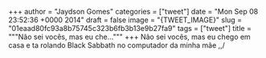 
+++
author = "Jaydson Gomes"
categories = ["tweet"]
date = "Mon Sep 08 23:52:36 +0000 2014"
draft = false
image = "{TWEET_IMAGE}"
slug = "01eaad80fc93a8b75745c323b6fb3b13e9b27fa9"
tags = ["tweet"]
title = """Não sei vocês, mas eu che..."""
+++
Não sei vocês, mas eu chego em casa e ta rolando Black Sabbath no computador da minha mãe \,,/
